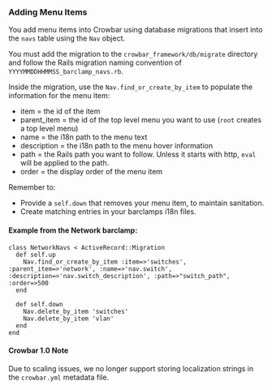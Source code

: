 ### Adding Menu Items

You add menu items into Crowbar using database migrations that insert into the `navs` table using the `Nav` object.

You must add the migration to the `crowbar_framework/db/migrate` directory and follow the Rails migration naming convention of `YYYYMMDDHHMMSS_barclamp_navs.rb`.

Inside the migration, use the `Nav.find_or_create_by_item` to populate the information for the menu item:

*	item = the id of the item
*	parent_item = the id of the top level menu you want to use (`root` creates a top level menu)
*	name = the i18n path to the menu text
*	description = the i18n path to the menu hover information
*	path = the Rails path you want to follow.  Unless it starts with http, `eval` will be applied to the path.
*	order = the display order of the menu item

Remember to:

*	Provide a `self.down` that removes your menu item, to maintain sanitation.
*	Create matching entries in your barclamps i18n files.

#### Example from the Network barclamp:
    class NetworkNavs < ActiveRecord::Migration
      def self.up
        Nav.find_or_create_by_item :item=>'switches', :parent_item=>'network', :name=>'nav.switch', :description=>'nav.switch_description', :path=>"switch_path", :order=>500
      end
    
      def self.down
        Nav.delete_by_item 'switches'
        Nav.delete_by_item 'vlan'
      end
    end

#### Crowbar 1.0 Note

Due to scaling issues, we no longer support storing localization strings in the `crowbar.yml` metadata file.

